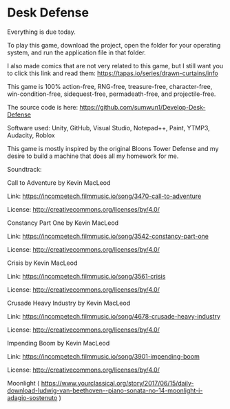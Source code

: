 # Desk Defense
Everything is due today.

To play this game, download the project, open the folder for your operating system, and run the application file in that folder.

I also made comics that are not very related to this game, but I still want you to click this link and read them: https://tapas.io/series/drawn-curtains/info

This game is 100% action-free, RNG-free, treasure-free, character-free, win-condition-free, sidequest-free, permadeath-free, and projectile-free. 

The source code is here: https://github.com/sumwun1/Develop-Desk-Defense

Software used: Unity, GitHub, Visual Studio, Notepad++, Paint, YTMP3, Audacity, Roblox

This game is mostly inspired by the original Bloons Tower Defense and my desire to build a machine that does all my homework for me. 

Soundtrack: 

Call to Adventure by Kevin MacLeod

Link: https://incompetech.filmmusic.io/song/3470-call-to-adventure

License: http://creativecommons.org/licenses/by/4.0/

Constancy Part One by Kevin MacLeod

Link: https://incompetech.filmmusic.io/song/3542-constancy-part-one

License: http://creativecommons.org/licenses/by/4.0/

Crisis by Kevin MacLeod

Link: https://incompetech.filmmusic.io/song/3561-crisis

License: http://creativecommons.org/licenses/by/4.0/

Crusade Heavy Industry by Kevin MacLeod

Link: https://incompetech.filmmusic.io/song/4678-crusade-heavy-industry

License: http://creativecommons.org/licenses/by/4.0/

Impending Boom by Kevin MacLeod

Link: https://incompetech.filmmusic.io/song/3901-impending-boom

License: http://creativecommons.org/licenses/by/4.0/

Moonlight ( https://www.yourclassical.org/story/2017/06/15/daily-download-ludwig-van-beethoven--piano-sonata-no-14-moonlight-i-adagio-sostenuto )